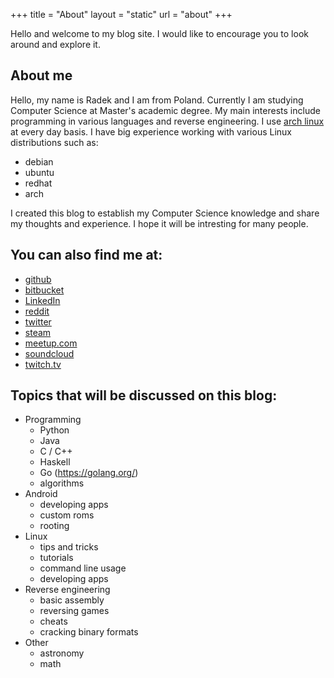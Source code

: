 +++
title = "About"
layout = "static"
url = "about"
+++

Hello and welcome to my blog site.
I would like to encourage you to look around and explore it.

## About me
Hello, my name is Radek and I am from Poland. Currently I am studying Computer Science at Master's academic degree.
My main interests include programming in various languages and reverse
engineering. I use [<i class="fa fa-linux" aria-hidden="true"></i>
arch linux](https://www.archlinux.org/) at every day basis.
I have big experience working with various Linux distributions such as:

- debian
- ubuntu
- redhat
- arch

I created this blog to establish my Computer Science knowledge and share my
thoughts and experience. I hope it will be intresting for many people.

## You can also find me at:
- <i class="fa fa-github" aria-hidden="true"></i> [github](https://github.com/LuXuryPro)
- <i class="fa fa-bitbucket" aria-hidden="true"></i> [bitbucket](https://bitbucket.org/Panoramix/)
- <i class="fa fa-linkedin" aria-hidden="true"></i> [LinkedIn](https://www.linkedin.com/in/radek-za%C5%82uska-3b281312a/)
- <i class="fa fa-reddit" aria-hidden="true"></i> [reddit](https://www.reddit.com/user/luxuryPro/)
- <i class="fa fa-twitter" aria-hidden="true"></i> [twitter](https://twitter.com/yet_another_com)
- <i class="fa fa-steam" aria-hidden="true"></i> [steam](https://steamcommunity.com/profiles/76561198036490269)
- <i class="fa fa-meetup" aria-hidden="true"></i> [meetup.com](https://www.meetup.com/pl-PL/members/230999559/)
- <i class="fa fa-soundcloud" aria-hidden="true"></i> [soundcloud](https://soundcloud.com/antiquo)
- <i class="fa fa-twitch" aria-hidden="true"></i> [twitch.tv](https://www.twitch.tv/luxurypro)


## Topics that will be discussed on this blog:
- Programming
    - Python
    - Java
    - C / C++
    - Haskell
    - Go (https://golang.org/)
    - algorithms
- Android
    - developing apps
    - custom roms
    - rooting
- Linux
    - tips and tricks
    - tutorials
    - command line usage
    - developing apps
- Reverse engineering
    - basic assembly
    - reversing games
    - cheats
    - cracking binary formats
- Other
    - astronomy
    - math


